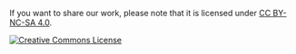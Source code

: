 <p>If you want to share our work, please note that it is licensed under <a rel="license" href="http://creativecommons.org/licenses/by-nc-sa/4.0/" target="_blank">CC BY-NC-SA 4.0</a>.</p> 
<a rel="license" href="http://creativecommons.org/licenses/by-nc-sa/4.0/"><img alt="Creative Commons License" style="border-width:0" src="https://i.creativecommons.org/l/by-nc-sa/4.0/88x31.png"/></a>
